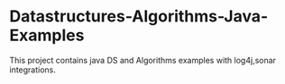 # Datastructures-Algorithms-Java-Examples

This project contains java DS and Algorithms examples with log4j,sonar integrations.
